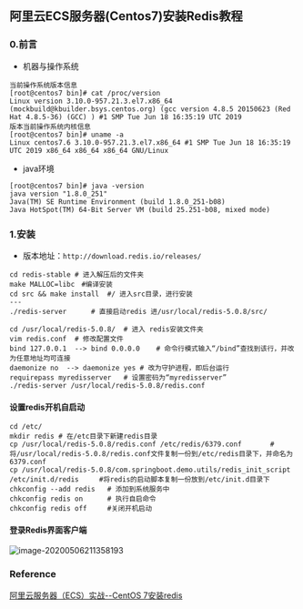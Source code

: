 ## 阿里云ECS服务器(Centos7)安装Redis教程

### 0.前言

- 机器与操作系统

```shell
当前操作系统版本信息
[root@centos7 bin]# cat /proc/version
Linux version 3.10.0-957.21.3.el7.x86_64 (mockbuild@kbuilder.bsys.centos.org) (gcc version 4.8.5 20150623 (Red Hat 4.8.5-36) (GCC) ) #1 SMP Tue Jun 18 16:35:19 UTC 2019
版本当前操作系统内核信息
[root@centos7 bin]# uname -a
Linux centos7.6 3.10.0-957.21.3.el7.x86_64 #1 SMP Tue Jun 18 16:35:19 UTC 2019 x86_64 x86_64 x86_64 GNU/Linux
```

- java环境

```shell
[root@centos7 bin]# java -version
java version "1.8.0_251"
Java(TM) SE Runtime Environment (build 1.8.0_251-b08)
Java HotSpot(TM) 64-Bit Server VM (build 25.251-b08, mixed mode)
```

### 1.安装

- 版本地址：`http://download.redis.io/releases/`

```shell
cd redis-stable	# 进入解压后的文件夹
make MALLOC=libc　#编译安装
cd src && make install 	#/ 进入src目录，进行安装
---
./redis-server		# 直接启动redis 进/usr/local/redis-5.0.8/src/
```



```shell
cd /usr/local/redis-5.0.8/	# 进入 redis安装文件夹
vim redis.conf 	# 修改配置文件
bind 127.0.0.1	--> bind 0.0.0.0	# 命令行模式输入“/bind”查找到该行，并改为任意地址均可连接
daemonize no  --> daemonize yes	# 改为守护进程，即后台运行
requirepass myredisserver	# 设置密码为“myredisserver”
./redis-server /usr/local/redis-5.0.8/redis.conf 
```

#### 设置redis开机自启动

```shell
cd /etc/
mkdir redis	# 在/etc目录下新建redis目录
cp /usr/local/redis-5.0.8/redis.conf /etc/redis/6379.conf		# 将/usr/local/redis-5.0.8/redis.conf文件复制一份到/etc/redis目录下，并命名为6379.conf
cp /usr/local/redis-5.0.8/com.springboot.demo.utils/redis_init_script /etc/init.d/redis		#将redis的启动脚本复制一份放到/etc/init.d目录下
chkconfig --add redis	# 添加到系统服务中
chkconfig redis on		# 执行自启命令
chkconfig redis off    	#关闭开机启动

```

#### 登录Redis界面客户端
![image-20200506211358193](D:\Dev\SrcCode\spring-boot-climbing\data-climbing-manuscripts\src\main\install\aliyun\阿里云ECS服务器安装Redis教程.assets\image-20200506211358193.png)

### Reference

[阿里云服务器（ECS）实战--CentOS 7安装redis](https://blog.csdn.net/m0_37903789/article/details/84402930)

